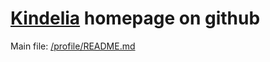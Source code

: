 # [Kindelia](http://kindelia.org/) homepage on github

Main file: [/profile/README.md](./profile/README.md)